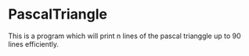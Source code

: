 # PascalTriangle
This is a program which will print n lines of the pascal trianggle up to 90 lines efficiently.
